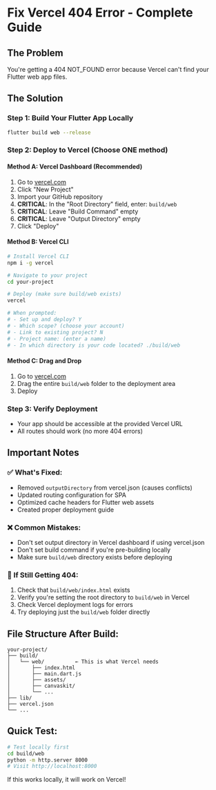 # Fix Vercel 404 Error - Complete Guide

## The Problem
You're getting a 404 NOT_FOUND error because Vercel can't find your Flutter web app files.

## The Solution

### Step 1: Build Your Flutter App Locally
```bash
flutter build web --release
```

### Step 2: Deploy to Vercel (Choose ONE method)

#### Method A: Vercel Dashboard (Recommended)
1. Go to [vercel.com](https://vercel.com)
2. Click "New Project"
3. Import your GitHub repository
4. **CRITICAL**: In the "Root Directory" field, enter: `build/web`
5. **CRITICAL**: Leave "Build Command" empty
6. **CRITICAL**: Leave "Output Directory" empty
7. Click "Deploy"

#### Method B: Vercel CLI
```bash
# Install Vercel CLI
npm i -g vercel

# Navigate to your project
cd your-project

# Deploy (make sure build/web exists)
vercel

# When prompted:
# - Set up and deploy? Y
# - Which scope? (choose your account)
# - Link to existing project? N
# - Project name: (enter a name)
# - In which directory is your code located? ./build/web
```

#### Method C: Drag and Drop
1. Go to [vercel.com](https://vercel.com)
2. Drag the entire `build/web` folder to the deployment area
3. Deploy

### Step 3: Verify Deployment
- Your app should be accessible at the provided Vercel URL
- All routes should work (no more 404 errors)

## Important Notes

### ✅ What's Fixed:
- Removed `outputDirectory` from vercel.json (causes conflicts)
- Updated routing configuration for SPA
- Optimized cache headers for Flutter web assets
- Created proper deployment guide

### ❌ Common Mistakes:
- Don't set output directory in Vercel dashboard if using vercel.json
- Don't set build command if you're pre-building locally
- Make sure `build/web` directory exists before deploying

### 🔧 If Still Getting 404:
1. Check that `build/web/index.html` exists
2. Verify you're setting the root directory to `build/web` in Vercel
3. Check Vercel deployment logs for errors
4. Try deploying just the `build/web` folder directly

## File Structure After Build:
```
your-project/
├── build/
│   └── web/          ← This is what Vercel needs
│       ├── index.html
│       ├── main.dart.js
│       ├── assets/
│       ├── canvaskit/
│       └── ...
├── lib/
├── vercel.json
└── ...
```

## Quick Test:
```bash
# Test locally first
cd build/web
python -m http.server 8000
# Visit http://localhost:8000
```

If this works locally, it will work on Vercel!
